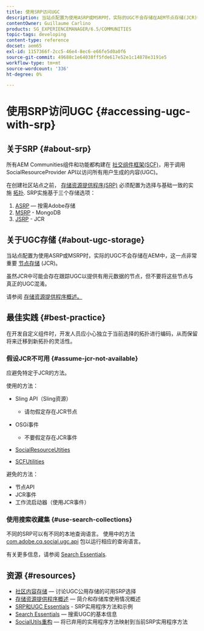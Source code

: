 ```yaml
---
title: 使用SRP访问UGC
description: 当站点配置为使用ASRP或MSRP时，实际的UGC不会存储在AEM节点存储(JCR)中
contentOwner: Guillaume Carlino
products: SG_EXPERIENCEMANAGER/6.5/COMMUNITIES
topic-tags: developing
content-type: reference
docset: aem65
exl-id: 1157366f-2cc5-46e4-8ec6-e66fe5d0a0f6
source-git-commit: 49688c1e64038ff5fde617e52e1c14878e3191e5
workflow-type: tm+mt
source-wordcount: '336'
ht-degree: 0%

---
```


# 使用SRP访问UGC {#accessing-ugc-with-srp}

## 关于SRP {#about-srp}

所有AEM Communities组件和功能都构建在 [社交组件框架(SCF)](/help/communities/scf.md)，用于调用SocialResourceProvider API以访问所有用户生成的内容(UGC)。

在创建社区站点之前， [存储资源提供程序(SRP)](/help/communities/working-with-srp.md) 必须配置为选择与基础一致的实施 [拓扑](/help/communities/topologies.md). SRP实施基于三个存储选项：

1. [ASRP](/help/communities/asrp.md)  — 按需Adobe存储
1. [MSRP](/help/communities/msrp.md) - MongoDB
1. [JSRP](/help/communities/jsrp.md) - JCR

## 关于UGC存储 {#about-ugc-storage}

当站点配置为使用ASRP或MSRP时，实际的UGC不会存储在AEM中，这一点非常重要 [节点存储](/help/sites-deploying/data-store-config.md) (JCR)。

虽然JCR中可能会存在跟踪UGC以提供有用元数据的节点，但不要将这些节点与真正的UGC混淆。

请参阅 [存储资源提供程序概述。](/help/communities/srp.md)

## 最佳实践 {#best-practice}

在开发自定义组件时，开发人员应小心独立于当前选择的拓扑进行编码，从而保留将来迁移到新拓扑的灵活性。

### 假设JCR不可用 {#assume-jcr-not-available}

应避免特定于JCR的方法。

使用的方法：

* Sling API（Sling资源）

   * 请勿假定存在JCR节点

* OSGi事件

   * 不要假定存在JCR事件

* [SocialResourceUtities](/help/communities/socialutils.md#socialresourceutilities-package)
* [SCFUtilities](/help/communities/socialutils.md#scfutilities-package)

避免的方法：

* 节点API
* JCR事件
* 工作流启动器（使用JCR事件）

### 使用搜索收藏集 {#use-search-collections}

不同的SRP可以有不同的本地查询语言。 使用中的方法 [com.adobe.cq.social.ugc.api](https://helpx.adobe.com/experience-manager/6-5/sites/developing/using/reference-materials/javadoc/com/adobe/cq/social/ugc/api/package-summary.html) 包以运行相应的查询语言。

有关更多信息，请参阅 [Search Essentials](/help/communities/search-implementation.md).

## 资源 {#resources}

* [社区内容存储](/help/communities/working-with-srp.md)  — 讨论UGC公用存储的可用SRP选择
* [存储资源提供程序概述](/help/communities/srp.md)  — 简介和存储库使用情况概述
* [SRP和UGC Essentials](/help/communities/srp-and-ugc.md) - SRP实用程序方法和示例
* [Search Essentials](/help/communities/search-implementation.md)  — 搜索UGC的基本信息
* [SocialUtils重构](/help/communities/socialutils.md)  — 将已弃用的实用程序方法映射到当前SRP实用程序方法
